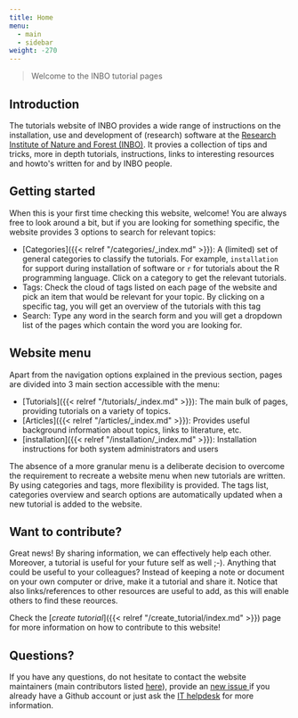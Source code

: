 ```yaml
---
title: Home
menu:
  - main
  - sidebar
weight: -270
---
```


> Welcome to the INBO tutorial pages

## Introduction

The tutorials website of INBO provides a wide range of instructions on the installation, use and development of (research) software at the [Research Institute of Nature and Forest (INBO)](https://www.inbo.be/en). It provies a collection of tips and tricks, more in depth tutorials, instructions, links to interesting resources and howto's written for and by INBO people.

## Getting started

When this is your first time checking this website, welcome! You are always free to look around a bit, but if you are looking for something specific, the website provides 3 options to search for relevant topics:

- [Categories]({{< relref "/categories/_index.md" >}}): A (limited) set of general categories to classify the tutorials. For example, `installation` for support during installation of software or `r` for tutorials about the R programming language. Click on a category to get the relevant tutorials.
- Tags: Check the cloud of tags listed on each page of the website and pick an item that would be relevant for your topic. By clicking on a specific tag, you will get an overview of the tutorials with this tag
- Search: Type any word in the search form and you will get a dropdown list of the pages which contain the word you are looking for.

## Website menu

Apart from the navigation options explained in the previous section, pages are divided into 3 main section accessible with the menu:

- [Tutorials]({{< relref "/tutorials/_index.md" >}}): The main bulk of pages, providing tutorials on a variety of topics.
- [Articles]({{< relref "/articles/_index.md" >}}): Provides useful background information about topics, links to literature, etc.
- [installation]({{< relref "/installation/_index.md" >}}): Installation instructions for both system administrators and users

The absence of a more granular menu is a deliberate decision to overcome the requirement to recreate a website menu when new tutorials are written. By using categories and tags, more flexibility is provided. The tags list, categories overview and search options are automatically updated when a new tutorial is added to the website.

## Want to contribute?

Great news! By sharing information, we can effectively help each other. Moreover, a tutorial is useful for your future self as well ;-). Anything that could be useful to your colleagues? Instead of keeping a note or document on your own computer or drive, make it a tutorial and share it. Notice that also links/references to other resources are useful to add, as this will enable others to find these reources.

Check the [_create tutorial_]({{< relref "/create_tutorial/index.md" >}}) page for more information on how to contribute to this website!

## Questions?

If you have any questions, do not hesitate to contact the website maintainers (main contributors listed [here](https://github.com/inbo/tutorials/graphs/contributors)), provide an [new issue ](https://github.com/inbo/tutorials/issues/new) if you already have a Github account or just ask the [IT helpdesk](mailto:ict.helpdesk@inbo.be) for more information. 


